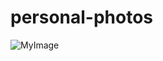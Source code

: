# personal-photos


![MyImage](https://github.com/Rupeshsah23/personal-photos/assets/123934286/b7613080-501d-46fc-86fc-d2138057a8cc)
